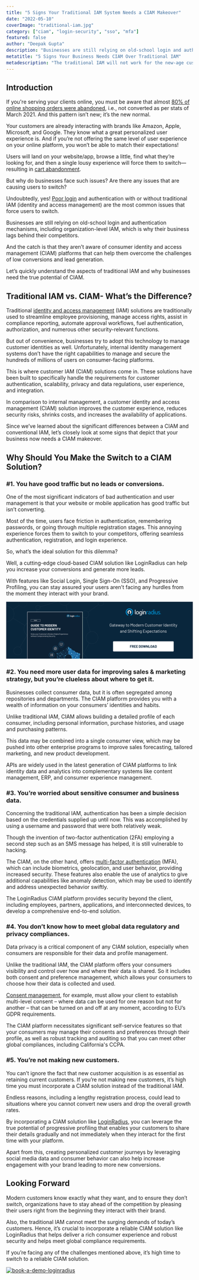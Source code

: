 ```yaml
---
title: "5 Signs Your Traditional IAM System Needs a CIAM Makeover"
date: "2022-05-10"
coverImage: "traditional-iam.jpg"
category: ["ciam", "login-security", "sso", "mfa"]
featured: false 
author: "Deepak Gupta"
description: "Businesses are still relying on old-school login and authentication mechanisms, including organization-level IAM, which is why their business lags behind their competitors. Let’s discuss why businesses need to replace their traditional IAM with new-age CIAM."
metatitle: "5 Signs Your Business Needs CIAM Over Traditional IAM"
metadescription: "The traditional IAM will not work for the new-age customers. Read this insightful post to understand the importance of a reliable CIAM for business growth."
---
```


## Introduction

If you're serving your clients online, you must be aware that almost [80% of online shopping orders were abandoned](https://www.statista.com/statistics/457078/category-cart-abandonment-rate-worldwide/), i.e., not converted as per stats of March 2021. And this pattern isn’t new; it’s the new normal. 

Your customers are already interacting with brands like Amazon, Apple, Microsoft, and Google. They know what a great personalized user experience is. And if you’re not offering the same level of user experience on your online platform, you won’t be able to match their expectations! 

Users will land on your website/app, browse a little, find what they’re looking for, and then a single lousy experience will force them to switch—resulting in [cart abandonment](https://www.loginradius.com/blog/growth/shopping-cart-abandonment-reasons/). 

But why do businesses face such issues? Are there any issues that are causing users to switch?

Undoubtedly, yes! [Poor login](https://www.loginradius.com/blog/identity/poor-login-concurrency-impact-ott-platforms/) and authentication with or without traditional IAM (identity and access management) are the most common issues that force users to switch. 

Businesses are still relying on old-school login and authentication mechanisms, including organization-level IAM, which is why their business lags behind their competitors. 

And the catch is that they aren’t aware of consumer identity and access management (CIAM) platforms that can help them overcome the challenges of low conversions and lead generation. 

Let’s quickly understand the aspects of traditional IAM and why businesses need the true potential of CIAM. 


## Traditional IAM vs. CIAM- What’s the Difference? 

Traditional [identity and access management](https://www.loginradius.com/blog/identity/what-is-iam/) (IAM) solutions are traditionally used to streamline employee provisioning, manage access rights, assist in compliance reporting, automate approval workflows, fuel authentication, authorization, and numerous other security-relevant functions. 

But out of convenience, businesses try to adopt this technology to manage customer identities as well. Unfortunately, internal identity management systems don’t have the right capabilities to manage and secure the hundreds of millions of users on consumer-facing platforms.

This is where customer IAM (CIAM) solutions come in. These solutions have been built to specifically handle the requirements for customer authentication, scalability, privacy and data regulations, user experience, and integration.

In comparison to internal management, a customer identity and access management (CIAM) solution improves the customer experience, reduces security risks, shrinks costs, and increases the availability of applications.

Since we’ve learned about the significant differences between a CIAM and conventional IAM, let’s closely look at some signs that depict that your business now needs a CIAM makeover. 


## Why Should You Make the Switch to a CIAM Solution?


### #1. You have good traffic but no leads or conversions.

One of the most significant indicators of bad authentication and user management is that your website or mobile application has good traffic but isn’t converting. 

Most of the time, users face friction in authentication, remembering passwords, or going through multiple registration stages. This annoying experience forces them to switch to your competitors, offering seamless authentication, registration, and login experience. 

So, what’s the ideal solution for this dilemma? 

Well, a cutting-edge cloud-based CIAM solution like LoginRadius can help you increase your conversions and generate more leads. 

With features like Social Login, Single Sign-On (SSO), and Progressive Profiling, you can stay assured your users aren’t facing any hurdles from the moment they interact with your brand. 

[![modern-ciam-eb](modern-ciam-eb.png)](https://www.loginradius.com/resource/guide-to-modern-customer-identity/)


### #2. You need more user data for improving sales & marketing strategy, but you’re clueless about where to get it.

Businesses collect consumer data, but it is often segregated among repositories and departments. The CIAM platform provides you with a wealth of information on your consumers’ identities and habits. 

Unlike traditional IAM, CIAM allows building a detailed profile of each consumer, including personal information, purchase histories, and usage and purchasing patterns.

This data may be combined into a single consumer view, which may be pushed into other enterprise programs to improve sales forecasting, tailored marketing, and new product development.

APIs are widely used in the latest generation of CIAM platforms to link identity data and analytics into complementary systems like content management, ERP, and consumer experience management.


### #3. You’re worried about sensitive consumer and business data.

Concerning the traditional IAM, authentication has been a simple decision based on the credentials supplied up until now. This was accomplished by using a username and password that were both relatively weak. 

Though the invention of two-factor authentication (2FA) employing a second step such as an SMS message has helped, it is still vulnerable to hacking.

The CIAM, on the other hand, offers [multi-factor authentication](https://www.loginradius.com/multi-factor-authentication/) (MFA), which can include biometrics, geolocation, and user behavior, providing increased security. These features also enable the use of analytics to give additional capabilities like anomaly detection, which may be used to identify and address unexpected behavior swiftly. 

The LoginRadius CIAM platform provides security beyond the client, including employees, partners, applications, and interconnected devices, to develop a comprehensive end-to-end solution.


### #4. You don’t know how to meet global data regulatory and privacy compliances.

Data privacy is a critical component of any CIAM solution, especially when consumers are responsible for their data and profile management. 

Unlike the traditional IAM, the CIAM platform offers your consumers visibility and control over how and where their data is shared. So it includes both consent and preference management, which allows your consumers to choose how their data is collected and used. 

[Consent management](https://www.loginradius.com/consent-management/), for example, must allow your client to establish multi-level consent – where data can be used for one reason but not for another – that can be turned on and off at any moment, according to EU’s GDPR requirements. 

The CIAM platform necessitates significant self-service features so that your consumers may manage their consents and preferences through their profile, as well as robust tracking and auditing so that you can meet other global compliances, including California's CCPA. 


### #5. You’re not making new customers.

You can’t ignore the fact that new customer acquisition is as essential as retaining current customers. If you’re not making new customers, it’s high time you must incorporate a CIAM solution instead of the traditional IAM. 

Endless reasons, including a lengthy registration process, could lead to situations where you cannot convert new users and drop the overall growth rates. 

By incorporating a CIAM solution like [LoginRadius](https://www.loginradius.com/), you can leverage the true potential of progressive profiling that enables your customers to share their details gradually and not immediately when they interact for the first time with your platform. 

Apart from this, creating personalized customer journeys by leveraging social media data and consumer behavior can also help increase engagement with your brand leading to more new conversions. 


## Looking Forward 

Modern customers know exactly what they want, and to ensure they don’t switch, organizations have to stay ahead of the competition by pleasing their users right from the beginning they interact with their brand. 

Also, the traditional IAM cannot meet the surging demands of today’s customers. Hence, it’s crucial to incorporate a reliable CIAM solution like LoginRadius that helps deliver a rich consumer experience and robust security and helps meet global compliance requirements. 

If you’re facing any of the challenges mentioned above, it’s high time to switch to a reliable CIAM solution. 

[![book-a-demo-loginradius](../../assets/book-a-demo-loginradius.png)](https://www.loginradius.com/book-a-demo/)
